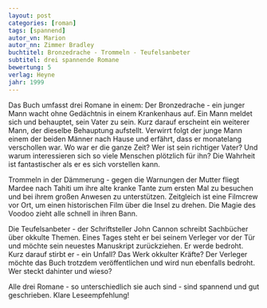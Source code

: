 ```yaml
---
layout: post
categories: [roman]
tags: [spannend]
autor_vn: Marion
autor_nn: Zimmer Bradley
buchtitel: Bronzedrache - Trommeln - Teufelsanbeter
subtitel: drei spannende Romane
bewertung: 5
verlag: Heyne
jahr: 1999
---
```


Das Buch umfasst drei Romane in einem:
Der Bronzedrache - ein junger Mann wacht ohne Gedächtnis in einem Krankenhaus auf. Ein Mann meldet sich und behauptet, sein Vater zu sein. Kurz darauf erscheint ein weiterer Mann, der dieselbe Behauptung aufstellt. Verwirrt folgt der junge Mann einem der beiden Männer nach Hause und erfährt, dass er monatelang verschollen war. Wo war er die ganze Zeit? Wer ist sein richtiger Vater? Und warum interessieren sich so viele Menschen plötzlich für ihn? Die Wahrheit ist fantastischer als er es sich vorstellen kann.

Trommeln in der Dämmerung - gegen die Warnungen der Mutter fliegt Mardee nach Tahiti um ihre alte kranke Tante zum ersten Mal zu besuchen und bei ihrem großen Anwesen zu unterstützen. Zeitgleich ist eine Filmcrew vor Ort, um einen historischen Film über die Insel zu drehen. Die Magie des Voodoo zieht alle schnell in ihren Bann. 

Die Teufelsanbeter - der Schriftsteller John Cannon schreibt Sachbücher über okkulte Themen. Eines Tages steht er bei seinem Verleger vor der Tür und möchte sein neuestes Manuskript zurückziehen. Er werde bedroht. Kurz darauf stirbt er - ein Unfall? Das Werk okkulter Kräfte? Der Verleger möchte das Buch trotzdem veröffentlichen und wird nun ebenfalls bedroht. Wer steckt dahinter und wieso?

Alle drei Romane - so unterschiedlich sie auch sind - sind spannend und gut geschrieben. Klare Leseempfehlung!